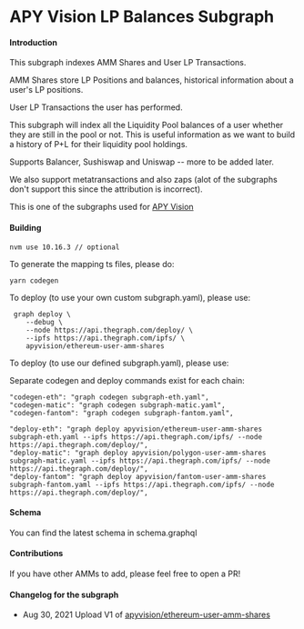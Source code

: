 # APY Vision LP Balances Subgraph

#### Introduction

This subgraph indexes AMM Shares and User LP Transactions.

AMM Shares store LP Positions and balances, historical information about a user's LP positions.

User LP Transactions the user has performed.

This subgraph will index all the Liquidity Pool balances of a user whether they are still in the
pool or not. This is useful information as we want to build a history of P+L for their liquidity
pool holdings.

Supports Balancer, Sushiswap and Uniswap -- more to be added later.

We also support metatransactions and also zaps (alot of the subgraphs don't support this since the attribution is incorrect).

This is one of the subgraphs used for [APY Vision](https://apy.vision)

#### Building

```
nvm use 10.16.3 // optional
```

To generate the mapping ts files, please do:

```
yarn codegen
```

To deploy (to use your own custom subgraph.yaml), please use:

```
 graph deploy \
    --debug \
    --node https://api.thegraph.com/deploy/ \
    --ipfs https://api.thegraph.com/ipfs/ \
    apyvision/ethereum-user-amm-shares
```

To deploy (to use our defined subgraph.yaml), please use:

Separate codegen and deploy commands exist for each chain:

```
"codegen-eth": "graph codegen subgraph-eth.yaml",
"codegen-matic": "graph codegen subgraph-matic.yaml",
"codegen-fantom": "graph codegen subgraph-fantom.yaml",
    
"deploy-eth": "graph deploy apyvision/ethereum-user-amm-shares subgraph-eth.yaml --ipfs https://api.thegraph.com/ipfs/ --node https://api.thegraph.com/deploy/",
"deploy-matic": "graph deploy apyvision/polygon-user-amm-shares subgraph-matic.yaml --ipfs https://api.thegraph.com/ipfs/ --node https://api.thegraph.com/deploy/",
"deploy-fantom": "graph deploy apyvision/fantom-user-amm-shares subgraph-fantom.yaml --ipfs https://api.thegraph.com/ipfs/ --node https://api.thegraph.com/deploy/",
```

#### Schema

You can find the latest schema in schema.graphql

#### Contributions

If you have other AMMs to add, please feel free to open a PR!


#### Changelog for the subgraph

- Aug 30, 2021
Upload V1 of [apyvision/ethereum-user-amm-shares](https://thegraph.com/legacy-explorer/subgraph/apyvision/ethereum-user-amm-shares)
